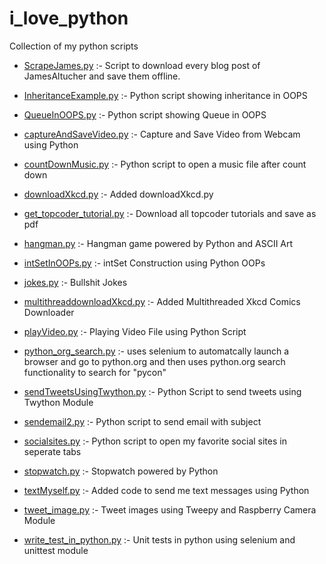 # i_love_python
   Collection of my python scripts
   
   - [ScrapeJames.py](https://github.com/MayankPratap/i_love_python/blob/master/ScrapeJames.py) :- Script to download every blog post of JamesAltucher and save them offline.

   - [InheritanceExample.py](https://github.com/MayankPratap/i_love_python/blob/master/InheritanceExample.py) :- Python script showing inheritance in OOPS

   - [QueueInOOPS.py](https://github.com/MayankPratap/i_love_python/blob/master/QueueInOOPS.py) :- Python script showing Queue in OOPS

   - [captureAndSaveVideo.py](https://github.com/MayankPratap/i_love_python/blob/master/captureAndSaveVideo.py) :- Capture and Save Video from Webcam using Python

   - [countDownMusic.py](https://github.com/MayankPratap/i_love_python/blob/master/countDownMusic.py) :- Python script to open a music file after count down

   - [downloadXkcd.py](https://github.com/MayankPratap/i_love_python/blob/master/downloadXkcd.py) :- Added downloadXkcd.py

   - [get_topcoder_tutorial.py](https://github.com/MayankPratap/i_love_python/blob/master/get_topcoder_tutorial.py) :- Download all topcoder tutorials and save as pdf

   - [hangman.py](https://github.com/MayankPratap/i_love_python/blob/master/hangman.py) :- Hangman game powered by Python and ASCII Art

   - [intSetInOOPs.py](https://github.com/MayankPratap/i_love_python/blob/master/intSetInOOPS.py) :- intSet Construction using Python OOPs

   - [jokes.py](https://github.com/MayankPratap/i_love_python/blob/master/jokes.py) :- Bullshit Jokes

   - [multithreaddownloadXkcd.py](https://github.com/MayankPratap/i_love_python/blob/master/multithreaddownloadXkcd.py) :- Added Multithreaded Xkcd Comics Downloader

   - [playVideo.py](https://github.com/MayankPratap/i_love_python/blob/master/playVideo.py) :- Playing Video File using Python Script

   - [python_org_search.py](https://github.com/MayankPratap/i_love_python/blob/master/python_org_search.py) :- uses selenium to automatcally launch a browser and go to python.org and then uses python.org search functionality to search for "pycon"

   - [sendTweetsUsingTwython.py](https://github.com/MayankPratap/i_love_python/blob/master/sendTweetsUsingTwython.py) :- Python Script to send tweets using Twython Module

   - [sendemail2.py](https://github.com/MayankPratap/i_love_python/blob/master/sendemail2.py) :- Python script to send email with subject

   - [socialsites.py](https://github.com/MayankPratap/i_love_python/blob/master/socialsites.py) :- Python script to open my favorite social sites in seperate tabs

   - [stopwatch.py](https://github.com/MayankPratap/i_love_python/blob/master/stopwatch.py) :- Stopwatch powered by Python

   - [textMyself.py](https://github.com/MayankPratap/i_love_python/blob/master/textMyself.py) :- Added code to send me text messages using Python

   - [tweet_image.py](https://github.com/MayankPratap/i_love_python/blob/master/tweet_image.py) :- Tweet images using Tweepy and Raspberry Camera Module

   - [write_test_in_python.py](https://github.com/MayankPratap/i_love_python/blob/master/write_test_in_python.py) :- Unit tests in python using selenium and unittest module

  

